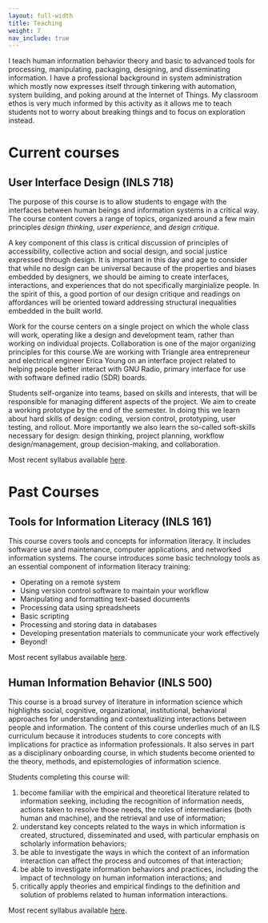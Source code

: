 ```yaml
---
layout: full-width
title: Teaching
weight: 7
nav_include: true
---
```


I teach human information behavior theory and basic to advanced tools for processing, manipulating, packaging, designing, and disseminating information. 
I have a professional background in system administration which mostly now expresses itself through tinkering with automation, system building, and poking around at the Internet of Things. 
My classroom ethos is very much informed by this activity as it allows me to teach students not to worry about breaking things and to focus on exploration instead. 

# Current courses 

## User Interface Design (INLS 718)

The purpose of this course is to allow students to engage with the interfaces between human beings and information systems in a critical way. 
The course content covers a range of topics, organized around a few main principles *design thinking, user experience,* and *design critique.*

A key component of this class is critical discussion of principles of accessibility, collective action and social design, and social justice expressed through design. 
It is important in this day and age to consider that while no design can be universal because of the properties and biases embedded by designers, we should be aiming to create interfaces, interactions, and experiences that do not specifically marginialize people. 
In the spirit of this, a good portion of our design critique and readings on affordances will be oriented toward addressing structural inequalities embedded in the built world. 

Work for the course centers on a single project on which the whole class will work, operating like a design and development team, rather than working on individual projects. Collaboration is one of the major organizing principles for this course.We are working with Triangle area entrepreneur and electrical engineer Erica Young on an interface project related to helping people better interact with GNU Radio, primary interface for use with software defined radio (SDR) boards. 

Students self-organize into teams, based on skills and interests, that will be responsible for managing different aspects of the project. We aim to create a working prototype by the end of the semester. In doing this we learn about hard skills of design: coding, version control, prototyping, user testing, and rollout. More importantly we also learn the so-called soft-skills necessary for design: design thinking, project planning, workflow design/management, group decision-making, and collaboration. 

Most recent syllabus available [here](http://inls718.johndmart.in/).

# Past Courses

## Tools for Information Literacy (INLS 161)

This course covers tools and concepts for information literacy. 
It includes software use and maintenance, computer applications, and networked information systems.
The course introduces some basic technology tools as an essential component of information literacy training:

- Operating on a remote system
- Using version control software to maintain your workflow
- Manipulating and formatting text-based documents
- Processing data using spreadsheets
- Basic scripting
- Processing and storing data in databases
- Developing presentation materials to communicate your work effectively
- Beyond!

Most recent syllabus available [here](http://inls161.johndmart.in/).

## Human Information Behavior (INLS 500)

This course is a broad survey of literature in information science which highlights social, cognitive, organizational, institutional, behavioral approaches for understanding and contextualizing interactions between people and information. 
The content of this course underlies much of an ILS curriculum because it introduces students to core concepts with implications for practice as information professionals. 
It also serves in part as a disciplinary onboarding course, in which students become oriented to the theory, methods, and epistemologies of information science. 

Students completing this course will:

1. become familiar with the empirical and theoretical literature related to information seeking, including the recognition of information needs, actions taken to resolve those needs, the roles of intermediaries (both human and machine), and the retrieval and use of information;
2. understand key concepts related to the ways in which information is created, structured, disseminated and used, with particular emphasis on scholarly information behaviors;
3. be able to investigate the ways in which the context of an information interaction can affect the process and outcomes of that interaction;
4. be able to investigate information behaviors and practices, including the impact of technology on human information interactions; and
5. critically apply theories and empirical findings to the definition and solution of problems related to human information interactions.

Most recent syllabus available [here](http://inls500.johndmart.in/).


